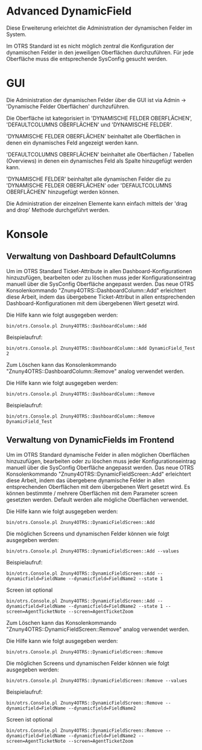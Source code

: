 # Advanced DynamicField

Diese Erweiterung erleichtet die Administration der dynamischen Felder im System.

Im OTRS Standard ist es nicht möglich zentral die Konfiguration der dynamischen Felder in den jeweiligen Oberflächen durchzuführen. Für jede Oberfläche muss die entsprechende SysConfig gesucht werden.

# GUI

Die Administration der dynamischen Felder über die GUI ist via Admin -> 'Dynamische Felder Oberflächen' durchzuführen.

Die Oberfläche ist kategorisiert in 'DYNAMISCHE FELDER OBERFLÄCHEN', 'DEFAULTCOLUMNS OBERFLÄCHEN'  und 'DYNAMISCHE FELDER'.

'DYNAMISCHE FELDER OBERFLÄCHEN' beinhaltet alle Oberflächen in denen ein dynamisches Feld angezeigt werden kann.

'DEFAULTCOLUMNS OBERFLÄCHEN' beinhaltet alle Oberflächen / Tabellen (Overviews) in denen ein dynamisches Feld als Spalte hinzugefügt werden kann.

'DYNAMISCHE FELDER' beinhaltet alle dynamischen Felder die zu 'DYNAMISCHE FELDER OBERFLÄCHEN' oder 'DEFAULTCOLUMNS
OBERFLÄCHEN' hinzugefügt werden können.

Die Administration der einzelnen Elemente kann einfach mittels der 'drag and drop' Methode durchgeführt werden.


# Konsole

## Verwaltung von Dashboard DefaultColumns

Um im OTRS Standard Ticket-Attribute in allen Dashboard-Konfigurationen hinzuzufügen, bearbeiten oder zu löschen muss jeder Konfigurationseintrag manuell über die SysConfig Oberfläche angepasst werden. Das neue OTRS Konsolenkommando "Znuny4OTRS::DashboardColumn::Add" erleichtert diese Arbeit, indem das übergebene Ticket-Attribut in allen entsprechenden Dashboard-Konfigurationen mit dem übergebenen Wert gesetzt wird.

Die Hilfe kann wie folgt ausgegeben werden:
```
bin/otrs.Console.pl Znuny4OTRS::DashboardColumn::Add
```

Beispielaufruf:
```
bin/otrs.Console.pl Znuny4OTRS::DashboardColumn::Add DynamicField_Test 2
```

Zum Löschen kann das Konsolenkommando "Znuny4OTRS::DashboardColumn::Remove" analog verwendet werden.

Die Hilfe kann wie folgt ausgegeben werden:
```
bin/otrs.Console.pl Znuny4OTRS::DashboardColumn::Remove
```

Beispielaufruf:
```
bin/otrs.Console.pl Znuny4OTRS::DashboardColumn::Remove DynamicField_Test
```

## Verwaltung von DynamicFields im Frontend

Um im OTRS Standard dynamische Felder in allen möglichen Oberflächen hinzuzufügen, bearbeiten oder zu löschen muss jeder Konfigurationseintrag manuell über die SysConfig Oberfläche angepasst werden. Das neue OTRS Konsolenkommando "Znuny4OTRS::DynamicFieldScreen::Add" erleichtert diese Arbeit, indem das übergebene dynamische Felder in allen entsprechenden Oberflächen mit dem übergebenen Wert gesetzt wird.
Es können bestimmte / mehrere Oberflächen mit dem Parameter screen gesetzten werden.
Default werden alle mögliche Oberflächen verwendet.

Die Hilfe kann wie folgt ausgegeben werden:
```
bin/otrs.Console.pl Znuny4OTRS::DynamicFieldScreen::Add
```

Die möglichen Screens und dynamischen Felder können wie folgt ausgegeben werden:
```
bin/otrs.Console.pl Znuny4OTRS::DynamicFieldScreen::Add --values
```

Beispielaufruf:
```
bin/otrs.Console.pl Znuny4OTRS::DynamicFieldScreen::Add --dynamicfield=FieldName --dynamicfield=FieldName2 --state 1
```

Screen ist optional
```
bin/otrs.Console.pl Znuny4OTRS::DynamicFieldScreen::Add --dynamicfield=FieldName --dynamicfield=FieldName2 --state 1 --screen=AgentTicketNote --screen=AgentTicketZoom
```



Zum Löschen kann das Konsolenkommando "Znuny4OTRS::DynamicFieldScreen::Remove" analog verwendet werden.

Die Hilfe kann wie folgt ausgegeben werden:
```
bin/otrs.Console.pl Znuny4OTRS::DynamicFieldScreen::Remove
```

Die möglichen Screens und dynamischen Felder können wie folgt ausgegeben werden:
```
bin/otrs.Console.pl Znuny4OTRS::DynamicFieldScreen::Remove --values
```

Beispielaufruf:
```
bin/otrs.Console.pl Znuny4OTRS::DynamicFieldScreen::Remove --dynamicfield=FieldName --dynamicfield=FieldName2
```

Screen ist optional
```
bin/otrs.Console.pl Znuny4OTRS::DynamicFieldScreen::Remove --dynamicfield=FieldName --dynamicfield=FieldName2 --screen=AgentTicketNote --screen=AgentTicketZoom

```
